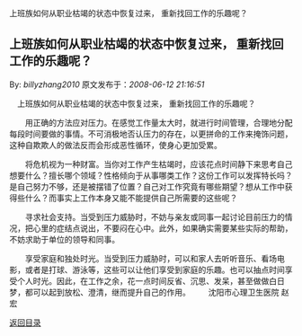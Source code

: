 上班族如何从职业枯竭的状态中恢复过来， 重新找回工作的乐趣呢？
## 上班族如何从职业枯竭的状态中恢复过来， 重新找回工作的乐趣呢？

By: *billyzhang2010* 原文发布于：*2008-06-12 21:16:51*

　上班族如何从职业枯竭的状态中恢复过来， 重新找回工作的乐趣呢？

　　用正确的方法应对压力。在感觉工作量太大时，就进行时间管理，合理地分配每段时间要做的事情。不可消极地否认压力的存在，以更拼命的工作来掩饰问题，这种自欺欺人的做法反而会形成恶性循环，使身心更加受累。

　　将危机视为一种财富。当你对工作产生枯竭时，应该花点时间静下来思考自己想要什么？擅长哪个领域？性格倾向于从事哪类工作？这份工作可以发挥特长吗？是自己努力不够，还是被摆错了位置？自己对工作究竟有哪些期望？想从工作中获得些什么？而事实上工作本身又能不能提供自己所需要的这些呢？

　　寻求社会支持。当受到压力威胁时，不妨与亲友或同事一起讨论目前压力的情况，把心里的症结点说出，不要闷在心中。此外，如果确实需要某些实际的帮助，不妨求助于单位的领导和同事。

　　享受家庭和独处时光。当受到压力威胁时，可以和家人去听听音乐、看场电影，或者是打球、游泳等，这些可以让他们享受到家庭的乐趣。也可以抽点时间享受个人时光。因此，在工作之余，花一点时间反省、沉思、发呆，甚至做做白日梦，都可以起到放松、澄清，继而提升自己的作用。
　　沈阳市心理卫生医院
赵宏

[返回目录](index.html)
